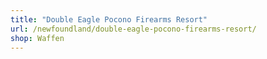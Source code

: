 ```yaml
---
title: "Double Eagle Pocono Firearms Resort"
url: /newfoundland/double-eagle-pocono-firearms-resort/
shop: Waffen
---
```

